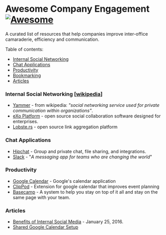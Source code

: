 # Awesome Company Engagement [![Awesome](https://cdn.rawgit.com/sindresorhus/awesome/d7305f38d29fed78fa85652e3a63e154dd8e8829/media/badge.svg)](https://github.com/sindresorhus/awesome)

A curated list of resources that help companies improve inter-office camaraderie, efficiency and communication.

Table of contents:

* [Internal Social Networking](#internal-social-networking)
* [Chat Applications](#chat-applications)
* [Productivity](#productivity)
* [Bookmarking](#bookmarking)
* [Articles](#articles)

### Internal Social Networking [[wikipedia](https://en.wikipedia.org/wiki/Internal_communications#Social_Media)]

* [Yammer](https://www.yammer.com/owneriq.com/) - from wikipedia: _"social networking service used for private communication within organizations"_.
* [eXo Platform](https://www.exoplatform.com/) - open source social collaboration software designed for enterprises.
* [Lobste.rs](https://github.com/jcs/lobsters) - open source link aggregation platform

### Chat Applications

* [Hipchat](https://hipchat.com/) - Group and private chat, file sharing, and integrations.
* [Slack](https://slack.com/) - "_A messaging app for teams who are changing the world_"

### Productivity

* [Google Calendar](https://www.google.com/calendar) - Google's calendar application
* [ClipPod](https://www.clippod.com/) - Extension for google calendar that improves event planning
* [Basecamp](https://basecamp.com/) -  A system to help you stay on top of it all and stay on the same page with your team.

### Articles  

* [Benefits of Internal Social Media](http://www.apcoworldwide.com/blog/detail/apcoforum/2016/01/25/the-benefits-of-internal-social-media-engaged-employees) - January 25, 2016.
* [Shared Google Calendar Setup](https://support.google.com/a/answer/1626902?hl=en)

